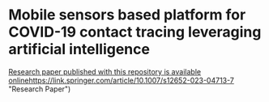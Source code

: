 # Mobile sensors based platform for COVID-19 contact tracing leveraging artificial intelligence

[Research paper published with this repository is available online](https://link.springer.com/article/10.1007/s12652-023-04713-7)https://link.springer.com/article/10.1007/s12652-023-04713-7 "Research Paper")

